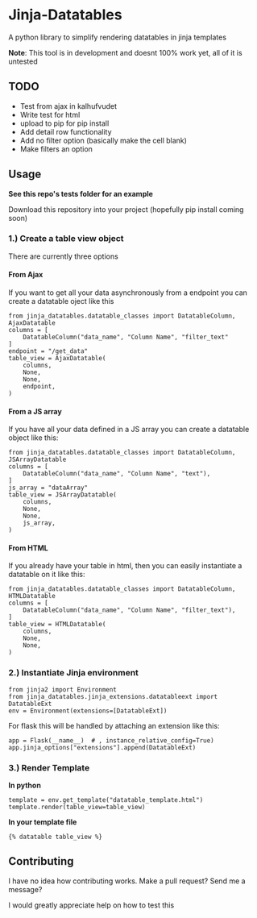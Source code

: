 # Jinja-Datatables

A python library to simplify rendering datatables in jinja templates

**Note**: This tool is in development and doesnt 100% work yet, all of it is untested

## TODO
 - Test from ajax in kalhufvudet
 - Write test for html
 - upload to pip for pip install
 - Add detail row functionality
 - Add no filter option (basically make the cell blank)
 - Make filters an option
 
## Usage
**See this repo's tests folder for an example**

Download this repository into your project (hopefully pip install coming soon)


### 1.) Create a table view object

There are currently three options

#### From Ajax
If you want to get all your data asynchronously from a endpoint you can create a datatable oject like this

    from jinja_datatables.datatable_classes import DatatableColumn, AjaxDatatable
    columns = [
        DatatableColumn("data_name", "Column Name", "filter_text"
    ]
    endpoint = "/get_data"
    table_view = AjaxDatatable(
        columns,
        None,
        None,
        endpoint,
    )

#### From a JS array
If you have all your data defined in a JS array you can create a datatable object like this:

    from jinja_datatables.datatable_classes import DatatableColumn, JSArrayDatatable
    columns = [
        DatatableColumn("data_name", "Column Name", "text"),
    ]
    js_array = "dataArray"
    table_view = JSArrayDatatable(
        columns,
        None,
        None,
        js_array,
    )


#### From HTML
If you already have your table in html, then you can easily instantiate a datatable on it like this:

    from jinja_datatables.datatable_classes import DatatableColumn, HTMLDatatable
    columns = [
        DatatableColumn("data_name", "Column Name", "filter_text"),
    ]
    table_view = HTMLDatatable(
        columns,
        None,
        None,
    )

### 2.) Instantiate Jinja environment

    from jinja2 import Environment
    from jinja_datatables.jinja_extensions.datatableext import DatatableExt
    env = Environment(extensions=[DatatableExt])

For flask this will be handled by attaching an extension like this:

    app = Flask(__name__)  # , instance_relative_config=True)
    app.jinja_options["extensions"].append(DatatableExt)

### 3.) Render Template

**In python**

    template = env.get_template("datatable_template.html")
    template.render(table_view=table_view)
    
**In your template file**

    {% datatable table_view %}

## Contributing
I have no idea how contributing works. Make a pull request? Send me a message? 

I would greatly appreciate help on how to test this
